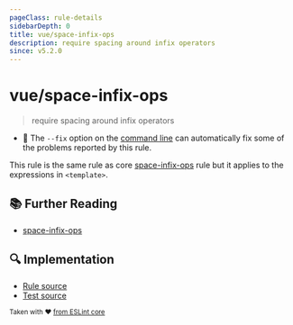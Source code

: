 ```yaml
---
pageClass: rule-details
sidebarDepth: 0
title: vue/space-infix-ops
description: require spacing around infix operators
since: v5.2.0
---
```

# vue/space-infix-ops
> require spacing around infix operators

- :wrench: The `--fix` option on the [command line](https://eslint.org/docs/user-guide/command-line-interface#fixing-problems) can automatically fix some of the problems reported by this rule.

This rule is the same rule as core [space-infix-ops] rule but it applies to the expressions in `<template>`.

## :books: Further Reading

- [space-infix-ops]

[space-infix-ops]: https://eslint.org/docs/rules/space-infix-ops

## :mag: Implementation

- [Rule source](https://github.com/vuejs/eslint-plugin-vue/blob/master/lib/rules/space-infix-ops.js)
- [Test source](https://github.com/vuejs/eslint-plugin-vue/blob/master/tests/lib/rules/space-infix-ops.js)

<sup>Taken with ❤️ [from ESLint core](https://eslint.org/docs/rules/space-infix-ops)</sup>

